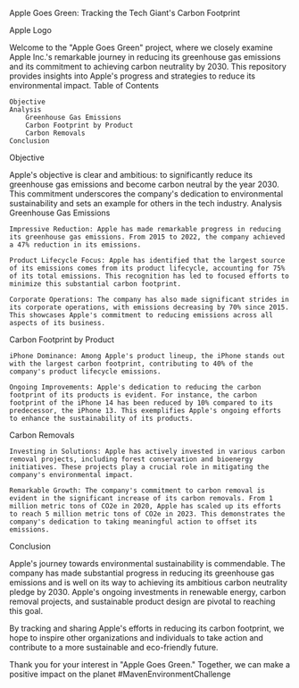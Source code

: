 Apple Goes Green: Tracking the Tech Giant's Carbon Footprint

Apple Logo

Welcome to the "Apple Goes Green" project, where we closely examine Apple Inc.'s remarkable journey in reducing its greenhouse gas emissions and its commitment to achieving carbon neutrality by 2030. This repository provides insights into Apple's progress and strategies to reduce its environmental impact.
Table of Contents

    Objective
    Analysis
        Greenhouse Gas Emissions
        Carbon Footprint by Product
        Carbon Removals
    Conclusion

Objective

Apple's objective is clear and ambitious: to significantly reduce its greenhouse gas emissions and become carbon neutral by the year 2030. This commitment underscores the company's dedication to environmental sustainability and sets an example for others in the tech industry.
Analysis
Greenhouse Gas Emissions

    Impressive Reduction: Apple has made remarkable progress in reducing its greenhouse gas emissions. From 2015 to 2022, the company achieved a 47% reduction in its emissions.

    Product Lifecycle Focus: Apple has identified that the largest source of its emissions comes from its product lifecycle, accounting for 75% of its total emissions. This recognition has led to focused efforts to minimize this substantial carbon footprint.

    Corporate Operations: The company has also made significant strides in its corporate operations, with emissions decreasing by 70% since 2015. This showcases Apple's commitment to reducing emissions across all aspects of its business.

Carbon Footprint by Product

    iPhone Dominance: Among Apple's product lineup, the iPhone stands out with the largest carbon footprint, contributing to 40% of the company's product lifecycle emissions.

    Ongoing Improvements: Apple's dedication to reducing the carbon footprint of its products is evident. For instance, the carbon footprint of the iPhone 14 has been reduced by 10% compared to its predecessor, the iPhone 13. This exemplifies Apple's ongoing efforts to enhance the sustainability of its products.

Carbon Removals

    Investing in Solutions: Apple has actively invested in various carbon removal projects, including forest conservation and bioenergy initiatives. These projects play a crucial role in mitigating the company's environmental impact.

    Remarkable Growth: The company's commitment to carbon removal is evident in the significant increase of its carbon removals. From 1 million metric tons of CO2e in 2020, Apple has scaled up its efforts to reach 5 million metric tons of CO2e in 2023. This demonstrates the company's dedication to taking meaningful action to offset its emissions.

Conclusion

Apple's journey towards environmental sustainability is commendable. The company has made substantial progress in reducing its greenhouse gas emissions and is well on its way to achieving its ambitious carbon neutrality pledge by 2030. Apple's ongoing investments in renewable energy, carbon removal projects, and sustainable product design are pivotal to reaching this goal.

By tracking and sharing Apple's efforts in reducing its carbon footprint, we hope to inspire other organizations and individuals to take action and contribute to a more sustainable and eco-friendly future.

Thank you for your interest in "Apple Goes Green." Together, we can make a positive impact on the planet #MavenEnvironmentChallenge
